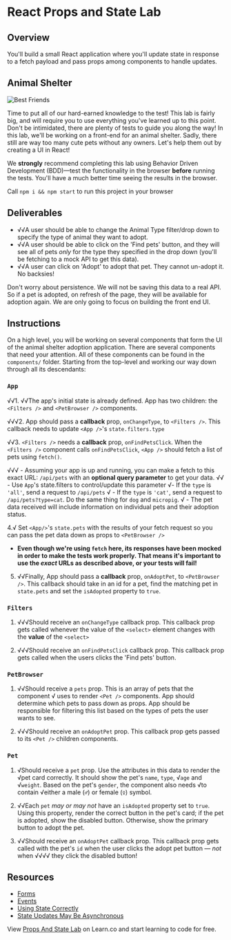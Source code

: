 # React Props and State Lab

## Overview

You'll build a small React application where you'll update state in response to
a fetch payload and pass props among components to handle updates.

## Animal Shelter

![Best Friends](https://media.giphy.com/media/xTiTnz5OOUn49wKbg4/giphy.gif)

Time to put all of our hard-earned knowledge to the test! This lab is fairly
big, and will require you to use everything you've learned up to this point.
Don't be intimidated, there are plenty of tests to guide you along the way! In
this lab, we'll be working on a front-end for an animal shelter. Sadly, there
still are way too many cute pets without any owners. Let's help them out by
creating a UI in React!

We **strongly** recommend completing this lab using Behavior Driven Development
(BDD)––test the functionality in the browser **before** running the tests.
You'll have a much better time seeing the results in the browser.

Call `npm i && npm start` to run this project in your browser

## Deliverables

- √√A user should be able to change the Animal Type filter/drop down to specify
  the type of animal they want to adopt.
- √√A user should be able to click on the 'Find pets' button, and they will see
  all of pets _only_ for the type they specified in the drop down (you'll be
  fetching to a mock API to get this data).
- √√A user can click on 'Adopt' to adopt that pet. They cannot un-adopt it. No
  backsies!

Don't worry about persistence. We will not be saving this data to a real API. So
if a pet is adopted, on refresh of the page, they will be available for adoption
again. We are only going to focus on building the front end UI.

## Instructions

On a high level, you will be working on several components that form the UI of
the animal shelter adoption application. There are several components that need
your attention. All of these components can be found in the `components/`
folder. Starting from the top-level and working our way down through all its
descendants:

### `App`

√√1.  √√The app's initial state is already defined. App has two children: the
    `<Filters />` and `<PetBrowser />` components.

√√√2. App should pass a **callback** prop, `onChangeType`, to `<Filters />`. This
   callback needs to update `<App />`'s `state.filters.type`

√√3. `<Filters />` needs a **callback** prop, `onFindPetsClick`. When the
   `<Filters />` component calls `onFindPetsClick`, `<App />` should fetch a
   list of pets using `fetch()`.

 √√√ - Assuming your app is up and running, you can make a fetch to this exact URL:
    `/api/pets` with an **optional query parameter** to get your data.
 √√ - Use `App`'s state.filters to control/update this parameter
  √- If the `type` is `'all'`, send a request to `/api/pets`
 √ - If the `type` is `'cat'`, send a request to `/api/pets?type=cat`. Do the
    same thing for `dog` and `micropig`.
 √ - The pet data received will include information on individual pets and their
    adoption status.

4.√ Set `<App/>`'s `state.pets` with the results of your fetch request so
    you can pass the pet data down as props to `<PetBrowser />`

  - **Even though we're using `fetch` here, its responses have been mocked in
    order to make the tests work properly. That means it's important to use the
    _exact_ URLs as described above, or your tests will fail!**

5. √√Finally, App should pass a **callback** prop, `onAdoptPet`, to `<PetBrowser
   />`. This callback should take in an id for a pet, find the matching pet in
   `state.pets` and set the `isAdopted` property to `true`.

### `Filters`

1.  √√√Should receive an `onChangeType` callback prop. This callback prop gets
    called whenever the value of the `<select>` element changes with the
    **value** of the `<select>`

2.  √√√Should receive an `onFindPetsClick` callback prop. This callback prop gets
    called when the users clicks the 'Find pets' button.

### `PetBrowser`

1.  √√Should receive a `pets` prop. This is an array of pets that the component
   √ uses to render `<Pet />` components. App should determine which pets to pass
    down as props. App should be responsible for filtering this list based on
    the types of pets the user wants to see.

2.  √√√Should receive an `onAdoptPet` prop. This callback prop gets passed to its
    `<Pet />` children components.

### `Pet`

1.  √Should receive a `pet` prop. Use the attributes in this data to render the
    √pet card correctly. It should show the pet's `name`, `type`, √`age` and
    √`weight`. Based on the pet's `gender`, the component also needs √to contain
    √either a male (`♂`) or female (`♀`) symbol.

2.  √√Each `pet` _may or may not_ have an `isAdopted` property set to `true`.
    Using this property, render the correct button in the pet's card; if the pet
    is adopted, show the disabled button. Otherwise, show the primary button to
    adopt the pet.

3.  √√Should receive an `onAdoptPet` callback prop. This callback prop gets called
    with the pet's `id` when the user clicks the adopt pet button — _not_ when
   √√√√ they click the disabled button!

## Resources

- [Forms](https://facebook.github.io/react/docs/forms.html)
- [Events](https://facebook.github.io/react/docs/events.html)
- [Using State Correctly](https://reactjs.org/docs/state-and-lifecycle.html#using-state-correctly)
- [State Updates May Be Asynchronous](https://reactjs.org/docs/state-and-lifecycle.html#state-updates-may-be-asynchronous)

<p class='util--hide'>View <a href='https://learn.co/lessons/react-props-and-state-lab'>Props And State Lab</a> on Learn.co and start learning to code for free.</p>
